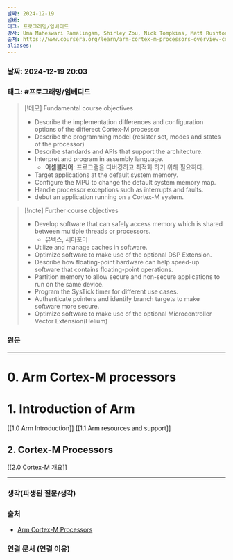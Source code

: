```yaml
---
날짜: 2024-12-19
넘버: 
태그: 프로그래밍/임베디드
강사: Uma Maheswari Ramalingam, Shirley Zou, Nick Tompkins, Matt Rushton, Edmund Player
출처: https://www.coursera.org/learn/arm-cortex-m-processors-overview-course1/
aliases:
---
```

### 날짜:  2024-12-19 20:03

### 태그: #프로그래밍/임베디드 

>[!메모] Fundamental course objectives
> - Describe the implementation differences and configuration options of the differect Cortex-M processor
> - Describe the programming model (resister set, modes and states of the processor)
> - Describe standards and APIs that support the architecture.
> - Interpret and program in assembly language.
>	- **어셈블리어**: 프로그램을 디버깅하고 최적화 하기 위해 필요하다.
> - Target applications at the default system memory.
> - Configure the MPU to change the default system memory map.
> - Handle processor exceptions such as interrupts and faults.
> - debut an application running on a Cortex-M system.

> [!note] Further course objectives
> - Develop software that can safely access memory which is shared between multiple threads or processors.
> 	- 뮤텍스, 세마포어
> - Utilize and manage caches in software.
> - Optimize software to make use of the optional DSP Extension.
> - Describe how floating-point hardware can help speed-up software that contains floating-point operations.
> - Partition memory to allow secure and non-secure applications to run on the same device.
> - Program the SysTick timer for different use cases.
> - Authenticate pointers and identify branch targets to make software more secure.
> - Optimize software to make use of the optional Microcontroller Vector Extension(Helium)


### 원문
---
# 0. Arm Cortex-M processors

# 1. Introduction of Arm
[[1.0 Arm Introduction]]
[[1.1 Arm resources and support]]
## 2. Cortex-M Processors
[[2.0 Cortex-M 개요]]

---
### 생각(파생된 질문/생각)

### 출처
- [Arm Cortex-M Processors](https://www.coursera.org/learn/arm-cortex-m-processors-overview-course1/)

### 연결 문서 (연결 이유)
